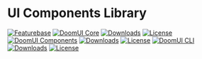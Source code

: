 # UI Components Library

[![Featurebase](https://img.shields.io/badge/Featurebase-Roadmap-green.svg)](https://doomui.featurebase.app/roadmap)
[![DoomUI Core](https://img.shields.io/npm/v/@doom-ui/core?style=flat-square)](https://www.npmjs.com/package/@doom-ui/core)
[![Downloads](https://img.shields.io/npm/dt/@doom-ui/core?style=flat-square)](https://www.npmjs.com/package/@doom-ui/core)
[![License](https://img.shields.io/npm/l/@doom-ui/core.svg)](https://github.com/doom-ui/core/blob/main/LICENSE)
[![DoomUI Components](https://img.shields.io/npm/v/@doom-ui/components?style=flat-square)](https://www.npmjs.com/package/@doom-ui/components)
[![Downloads](https://img.shields.io/npm/dt/@doom-ui/components?style=flat-square)](https://www.npmjs.com/package/@doom-ui/components)
[![License](https://img.shields.io/npm/l/@doom-ui/components.svg)](https://github.com/doom-ui/components/blob/main/LICENSE)
[![DoomUI CLI](https://img.shields.io/npm/v/@doom-ui/cli?style=flat-square)](https://www.npmjs.com/package/@doom-ui/cli)
[![Downloads](https://img.shields.io/npm/dt/@doom-ui/cli?style=flat-square)](https://www.npmjs.com/package/@doom-ui/cli)
[![License](https://img.shields.io/npm/l/@doom-ui/cli.svg)](https://github.com/doom-ui/cli/blob/main/LICENSE)
